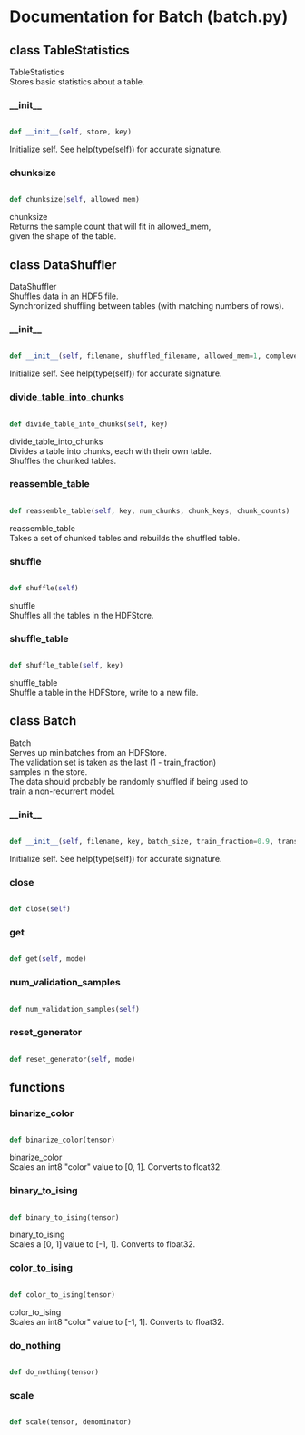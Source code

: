 # Documentation for Batch (batch.py)

## class TableStatistics
TableStatistics<br />Stores basic statistics about a table.
### \_\_init\_\_
```py

def __init__(self, store, key)

```



Initialize self.  See help(type(self)) for accurate signature.


### chunksize
```py

def chunksize(self, allowed_mem)

```



chunksize<br />Returns the sample count that will fit in allowed_mem,<br />given the shape of the table.




## class DataShuffler
DataShuffler<br />Shuffles data in an HDF5 file.<br />Synchronized shuffling between tables (with matching numbers of rows).
### \_\_init\_\_
```py

def __init__(self, filename, shuffled_filename, allowed_mem=1, complevel=5, seed=137)

```



Initialize self.  See help(type(self)) for accurate signature.


### divide\_table\_into\_chunks
```py

def divide_table_into_chunks(self, key)

```



divide_table_into_chunks<br />Divides a table into chunks, each with their own table.<br />Shuffles the chunked tables.


### reassemble\_table
```py

def reassemble_table(self, key, num_chunks, chunk_keys, chunk_counts)

```



reassemble_table<br />Takes a set of chunked tables and rebuilds the shuffled table.


### shuffle
```py

def shuffle(self)

```



shuffle<br />Shuffles all the tables in the HDFStore.


### shuffle\_table
```py

def shuffle_table(self, key)

```



shuffle_table<br />Shuffle a table in the HDFStore, write to a new file.




## class Batch
Batch<br />Serves up minibatches from an HDFStore.<br />The validation set is taken as the last (1 - train_fraction)<br />samples in the store.<br />The data should probably be randomly shuffled if being used to<br />train a non-recurrent model.
### \_\_init\_\_
```py

def __init__(self, filename, key, batch_size, train_fraction=0.9, transform=<function float_tensor at 0x1191a5158>)

```



Initialize self.  See help(type(self)) for accurate signature.


### close
```py

def close(self)

```



### get
```py

def get(self, mode)

```



### num\_validation\_samples
```py

def num_validation_samples(self)

```



### reset\_generator
```py

def reset_generator(self, mode)

```





## functions

### binarize\_color
```py

def binarize_color(tensor)

```



binarize_color<br />Scales an int8 "color" value to [0, 1].  Converts to float32.


### binary\_to\_ising
```py

def binary_to_ising(tensor)

```



binary_to_ising<br />Scales a [0, 1] value to [-1, 1].  Converts to float32.


### color\_to\_ising
```py

def color_to_ising(tensor)

```



color_to_ising<br />Scales an int8 "color" value to [-1, 1].  Converts to float32.


### do\_nothing
```py

def do_nothing(tensor)

```



### scale
```py

def scale(tensor, denominator)

```


